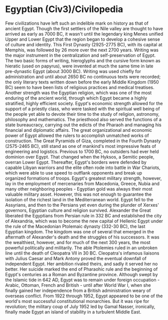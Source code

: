 # Egyptian (Civ3)/Civilopedia

Few civilizations have left such an indelible mark on history as that of ancient Egypt. Though the first settlers of the Nile valley are thought to have arrived as early as 7000 BC, it wasn't until the legendary king Menes unified Upper and Lower Egypt that the region began to develop a cohesive sense of culture and identity. This First Dynasty (2925-2775 BC), with its capital at Memphis, was followed by 26 more over the next 2700 years. Writing was the major instrument in the centralization and self-preservation of Egypt. The two basic forms of writing, hieroglyphs and the cursive form known as hieratic (used on papyrus), were invented at much the same time in late pre-dynastic Egypt (about 3000 BC). Writing was used chiefly for administration and until about 2650 BC no continuous texts were recorded; the only literary texts written down before the early Middle Kingdom (1950 BC) seem to have been lists of religious practices and medical treatises. Another strength was the Egyptian religion, which was one of the most enduring of the ancient world, through which Egypt became a highly stratified, highly efficient society. Egypt's economic strength allowed for the support of a priestly class, who were tasked with the spiritual well being of the people yet able to devote their time to the study of religion, astronomy, philosophy and mathematics. The priesthood also served the functions of a state bureaucracy, carrying out the edicts of the Pharaoh and managing his financial and diplomatic affairs. The great organizational and economic power of Egypt allowed the rulers to accomplish unmatched works of construction. The Great Pyramids of Giza, completed in the Fourth Dynasty (2575-2465 BC), still stand as one of mankind's most impressive feats of engineering and logistics.
Previous to 1700 BC, no outsiders had ever held dominion over Egypt. That changed when the Hyksos, a Semitic people, overran Lower Egypt. Thereafter, Egypt's borders were defended by capable Libyan warriors and the elite often rode into battle in War Chariots, which were able to use speed to outflank opponents and break up organized formations of troops. Egypt's greatest military strength, however, lay in the employment of mercenaries from Macedonia, Greece, Nubia and many other neighboring peoples - Egyptian gold was always their most valuable military asset. However, this was not enough to guarantee the isolation of the richest land in the Mediterranean world. Egypt fell to the Assyrians, and then to the Persians yet even during the plunder of Xerxes' governors, Egyptian culture and religion survived. Alexander the Great liberated the Egyptians from Persian rule in 332 BC and established the city of Alexandria, which was to become the new capital of Hellenic Egypt under the rule of the Macedonian Ptolemaic dynasty (332-30 BC), the last Egyptian kingdom. The kingdom was one of several that emerged in the aftermath of Alexander's death and the struggles of his successors. It was the wealthiest, however, and for much of the next 300 years, the most powerful politically and militarily. The able Ptolemies ruled in an unbroken line until the death of Cleopatra VII in 30 BC. Cleopatra's infamous liaisons with Julius Caesar and Mark Antony proved the eventual downfall of independent Egypt. Her ambition rivaled theirs, and sadly it served her no better. Her suicide marked the end of Pharaohic rule and the beginning of Egypt's centuries as a Roman and Byzantine province. Although swept by the Islamic tide in 642 AD, Egypt was to remain under foreign occupation - Arabic, Ottoman, French and British - until after World War I, when she finally gained her independence from a British administration weary of overseas conflict. From 1922 through 1952, Egypt appeared to be one of the world's most successful constitutional monarchies. But it was ripe for revolution; the military coup of July 1952 led by Gamal Nasser, ironically, finally made Egypt an island of stability in a turbulent Middle East.